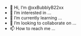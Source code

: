 - 👋 Hi, I’m @xxBubblyB22xx
- 👀 I’m interested in ...
- 🌱 I’m currently learning ...
- 💞️ I’m looking to collaborate on ...
- 📫 How to reach me ...

<!---
xxBubblyB22xx/xxBubblyB22xx is a ✨ special ✨ repository because its `README.md` (this file) appears on your GitHub profile.
You can click the Preview link to take a look at your changes.
--->
